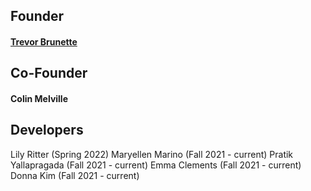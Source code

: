 ## Founder
#### [Trevor Brunette](http://www.trevorbru.net/)


## Co-Founder
#### Colin Melville

## Developers
Lily Ritter (Spring 2022)
Maryellen Marino (Fall 2021 - current)
Pratik Yallapragada (Fall 2021 - current)
Emma Clements (Fall 2021 - current)
Donna Kim (Fall 2021 - current)
